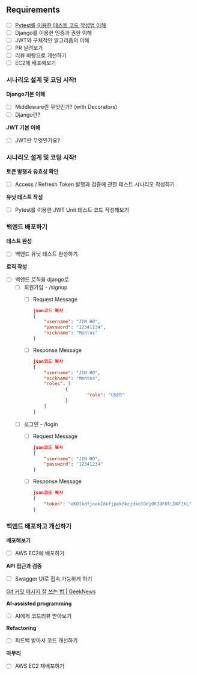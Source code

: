 ## Requirements

- [ ]  [Pytest를 이용한 테스트 코드 작성법 이해](./Django/Pytest.md)
- [ ]  Django를 이용한 인증과 권한 이해
- [ ]  JWT와 구체적인 알고리즘의 이해
- [ ]  PR 날려보기
- [ ]  리뷰 바탕으로 개선하기
- [ ]  EC2에 배포해보기

### 시나리오 설계 및 코딩 시작!

**Django기본 이해**

- [ ]  Middleware란 무엇인가? (with Decorators)
- [ ]  Django란?

**JWT 기본 이해**

- [ ]  JWT란 무엇인가요?

### 시나리오 설계 및 코딩 시작!

**토큰 발행과 유효성 확인**

- [ ]  Access / Refresh Token 발행과 검증에 관한 테스트 시나리오 작성하기

**유닛 테스트 작성**

- [ ]  Pytest를 이용한 JWT Unit 테스트 코드 작성해보기

### 백엔드 배포하기

**테스트 완성**

- [ ]  백엔드 유닛 테스트 완성하기

**로직 작성**

- [ ]  백엔드 로직을 django로
    - [ ]  회원가입 - /signup
        - [ ]  Request Message
            
            ```json
            json코드 복사
            {
            	"username": "JIN HO",
            	"password": "12341234",
            	"nickname": "Mentos"
            }
            
            ```
            
        - [ ]  Response Message
            
            ```json
            json코드 복사
            {
            	"username": "JIN HO",
            	"nickname": "Mentos",
            	"roles": [
            			{
            					"role": "USER"
            			}
            	]
            }
            
            ```
            
    - [ ]  로그인 - /login
        - [ ]  Request Message
            
            ```json
            json코드 복사
            {
            	"username": "JIN HO",
            	"password": "12341234"
            }
            
            ```
            
        - [ ]  Response Message
            
            ```json
            json코드 복사
            {
            	"token": "eKDIkdfjoakIdkfjpekdkcjdkoIOdjOKJDFOlLDKFJKL"
            }
            
            ```
            

### 백엔드 배포하고 개선하기

**배포해보기**

- [ ]  AWS EC2에 배포하기

**API 접근과 검증**

- [ ]  Swagger UI로 접속 가능하게 하기

[Git 커밋 메시지 잘 쓰는 법 | GeekNews](https://news.hada.io/topic?id=9178&utm_source=slack&utm_medium=bot&utm_campaign=TQ595477U)

**AI-assisted programming**

- [ ]  AI에게 코드리뷰 받아보기

**Refactoring**

- [ ]  피드백 받아서 코드 개선하기

**마무리**

- [ ]  AWS EC2 재배포하기
